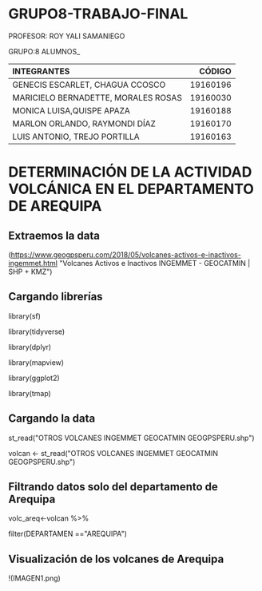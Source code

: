 # GRUPO8-TRABAJO-FINAL
PROFESOR: ROY YALI SAMANIEGO

GRUPO:8
ALUMNOS_

|             INTEGRANTES                 |   CÓDIGO   |
|:----------------------------------------|-----------:|
| GENECIS ESCARLET, CHAGUA CCOSCO         |  19160196  |
| MARICIELO BERNADETTE, MORALES ROSAS     |  19160030  |
| MONICA LUISA,QUISPE APAZA               |  19160188  |
| MARLON ORLANDO, RAYMONDI DÍAZ           |  19160170  |
| LUIS ANTONIO, TREJO PORTILLA            |  19160163  |


# DETERMINACIÓN DE LA ACTIVIDAD VOLCÁNICA EN EL DEPARTAMENTO DE AREQUIPA

## Extraemos la data
(https://www.geogpsperu.com/2018/05/volcanes-activos-e-inactivos-ingemmet.html "Volcanes Activos e Inactivos INGEMMET - GEOCATMIN | SHP + KMZ")

## Cargando librerías
library(sf)

library(tidyverse)

library(dplyr)

library(mapview)

library(ggplot2)

library(tmap)


## Cargando la data 
st_read("OTROS VOLCANES INGEMMET GEOCATMIN GEOGPSPERU.shp")

volcan <- st_read("OTROS VOLCANES INGEMMET GEOCATMIN GEOGPSPERU.shp")

## Filtrando datos solo del departamento de Arequipa
volc_areq<-volcan %>%

  filter(DEPARTAMEN =="AREQUIPA")
	
## Visualización de los volcanes de Arequipa 
!(IMAGEN1.png)


